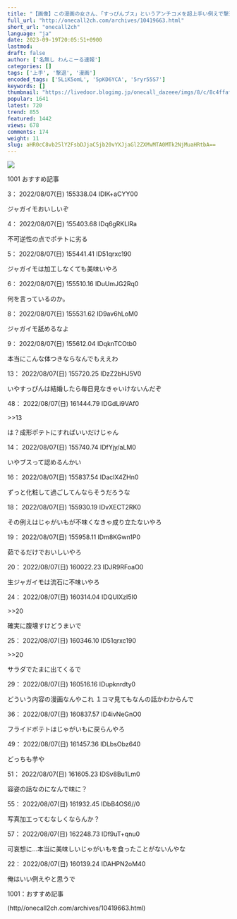 ```yaml
---
title: "【画像】この漫画の女さん、「すっぴんブス」というアンチコメを超上手い例えで撃退してしまうｗｗｗｗ "
full_url: "http://onecall2ch.com/archives/10419663.html"
short_url: "onecall2ch"
language: "ja"
date: 2023-09-19T20:05:51+0900
lastmod: 
draft: false
author: ['名無し わんこーる速報']
categories: []
tags: ['上手', '撃退', '漫画']
encoded_tags: ['5LiK5omL', '5pKD6YCA', '5ryr55S7']
keywords: []
thumbnail: "https://livedoor.blogimg.jp/onecall_dazeee/imgs/8/c/8c4ffaf4.jpg"
popular: 1641
latest: 720
trend: 855
featured: 1442
views: 678
comments: 174
weight: 11
slug: aHR0cC8vb25lY2FsbDJjaC5jb20vYXJjaGl2ZXMvMTA0MTk2NjMuaHRtbA==
---
```


![](https://livedoor.blogimg.jp/onecall_dazeee/imgs/8/c/8c4ffaf4.jpg)

<div> <p class='name2'> 1001 おすすめ記事</p> <p class='name2'>3： 2022/08/07(日) 155338.04 IDlK+aCYY00</p><p class='onecall'> ジャガイモおいしいぞ </p> <p class='name2'>4： 2022/08/07(日) 155403.68 IDq6gRKLlRa</p><p class='onecall'><p> 不可逆性の点でポテトに劣る </p></p> <p class='name2'>5： 2022/08/07(日) 155441.41 ID51qrxc190</p><p class='onecall'> ジャガイモは加工しなくても美味いやろ </p> <p class='name2'>6： 2022/08/07(日) 155510.16 IDuUmJG2Rq0</p><p class='onecall'> 何を言っているのか。 </p> <p class='name2'>8： 2022/08/07(日) 155531.62 ID9av6hLoM0</p><p class='onecall'> ジャガイモ舐めるなよ </p> <p class='name2'>9： 2022/08/07(日) 155612.04 IDqknTCOtb0</p><p class='onecall'> 本当にこんな体つきならなんでもええわ </p> <p class='name2'>13： 2022/08/07(日) 155720.25 IDzZ2bHJ5V0</p><p class='onecall'> いやすっぴんは結婚したら毎日見なきゃいけないんだぞ </p> <p class='name2'>48： 2022/08/07(日) 161444.79 IDGdLi9VAf0</p><p class='onecall'> <p class='anchor'>>>13</p> は？成形ポテトにすればいいだけじゃん </p> <p class='name2'>14： 2022/08/07(日) 155740.74 IDfYjy/aLM0</p><p class='onecall'><p> いやブスって認めるんかい </p></p> <p class='name2'>16： 2022/08/07(日) 155837.54 IDaclX4ZHn0</p><p class='onecall'> ずっと化粧して過ごしてんならそうだろうな </p> <p class='name2'>18： 2022/08/07(日) 155930.19 IDvXECT2RK0</p><p class='onecall'> その例えはじゃがいもが不味くなきゃ成り立たないやろ </p> <p class='name2'>19： 2022/08/07(日) 155958.11 IDm8KGwn1P0</p><p class='onecall'> 茹でるだけでおいしいやろ </p> <p class='name2'>20： 2022/08/07(日) 160022.23 IDJR9RFoaO0</p><p class='onecall'> 生ジャガイモは流石に不味いやろ </p> <p class='name2'>24： 2022/08/07(日) 160314.04 IDQUIXzI5I0</p><p class='onecall'> <p class='anchor'>>>20</p> 確実に腹壊すけどうまいで </p> <p class='name2'>25： 2022/08/07(日) 160346.10 ID51qrxc190</p><p class='onecall'> <p class='anchor'>>>20</p> サラダでたまに出てくるで </p> <p class='name2'>29： 2022/08/07(日) 160516.16 IDupknrdty0</p><p class='onecall'> どういう内容の漫画なんやこれ １コマ見てもなんの話かわからんで </p> <p class='name2'>36： 2022/08/07(日) 160837.57 ID4ivNeGnO0</p><p class='onecall'><p> フライドポテトはじゃがいもに戻らんやろ </p></p> <p class='name2'>49： 2022/08/07(日) 161457.36 IDLbsObz640</p><p class='onecall'> どっちも芋や </p> <p class='name2'>51： 2022/08/07(日) 161605.23 IDSv8Bu1Lm0</p><p class='onecall'> 容姿の話なのになんで味に？ </p> <p class='name2'>55： 2022/08/07(日) 161932.45 IDbB4OS6//0</p><p class='onecall'><p> 写真加工ってむなしくならんか？ </p></p> <p class='name2'>57： 2022/08/07(日) 162248.73 IDf9uT+qnu0</p><p class='onecall'> 可哀想に…本当に美味しいじゃがいもを食ったことがないんやな </p> <p class='name2'>22： 2022/08/07(日) 160139.24 IDAHPN2oM40</p><p class='onecall'><p> 俺はいい例えやと思うで </p></p> <p class='name2'>1001：おすすめ記事</p> </div>

(http//onecall2ch.com/archives/10419663.html)
